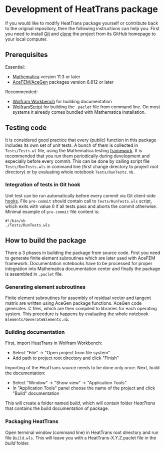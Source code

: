 # Development of HeatTrans package

If you would like to modify HeatTrans package yourself or contribute back to the original repository,
then the following instructions can help you.
First you need to install [Git](https://git-scm.com/) and
[clone](https://help.github.com/articles/cloning-a-repository/) the project
from its GitHub homepage to your local computer.

## Prerequisites

Essential:

* [Mathematica](https://www.wolfram.com/mathematica/) version 11.3 or later
* [AceFEM/AceGen](http://symech.fgg.uni-lj.si/) packages version 6.912 or later

Recommended:

* [Wolfram Workbench](https://www.wolfram.com/workbench/) for building documentation
* [WolframScript](https://www.wolfram.com/wolframscript/) for building the `.paclet` file from command line.
 On most systems it already comes bundled with Mathematica installation.

## Testing code

It is considered good practice that every (public) function in this package includes its own set of unit tests.
A bunch of them is collected in `Tests/Tests.wl` file, using the Mathematica testing
[framework](https://reference.wolfram.com/language/guide/SystematicTestingAndVerification.html).
It is recommended that you run them periodically during development and especially before every commit.
This can be done by calling script file `Tests/RunTests.wls` in command line
(first change directory to project root directory) or by evaluating whole notebook `Tests/RunTests.nb`.

### Integration of tests in Git hook

Unit test can be run automatically before every commit via Git client-side
[hooks](https://git-scm.com/book/en/v2/Customizing-Git-Git-Hooks).
File `pre-commit` should contain call to `Tests/RunTests.wls` script,
which exits with value 0 if all tests pass and aborts the commit otherwise.
Minimal example of `pre-commit` file content is:

    #!/bin/sh
    ./Tests/RunTests.wls

## How to build the package

There a 3 phases in building the package from source code. First you need to generate finite element subroutines
which are later used with AceFEM framework. Documentation notebooks have to be processed for proper integration
into Mathematica documentation center and finally the package is assembled in `.paclet` file.

### Generating element subroutines

Finite element subroutines for assembly of residual vector and tangent matrix are
written using AceGen package functions. AceGen code generates .C files,
which are then compiled to libraries for each operating system.
This procedure is happens by evaluating the whole notebook `Elements/GenerateElements.nb`.

### Building documentation

First, import HeatTrans in Wolfram Workbench:

* Select "File" -> "Open project from file system" ...
* Add path to project root directory and click "Finish"

Importing of the HeatTrans source needs to be done only once.
Next, build the documentation:
  
* Select "Window" -> "Show view" -> "Application Tools"
* In "Application Tools" panel choose the name of the project and click "Build" documentation

This will create a folder named _build_, which will contain
folder _HeatTrans_ that contains the build documentation of package.

### Packaging HeatTrans

Open terminal window (command line) in HeatTrans root directory and run file `Build.wls`.
This will leave you with a HeatTrans-X.Y.Z.paclet file in the _build_ folder.
